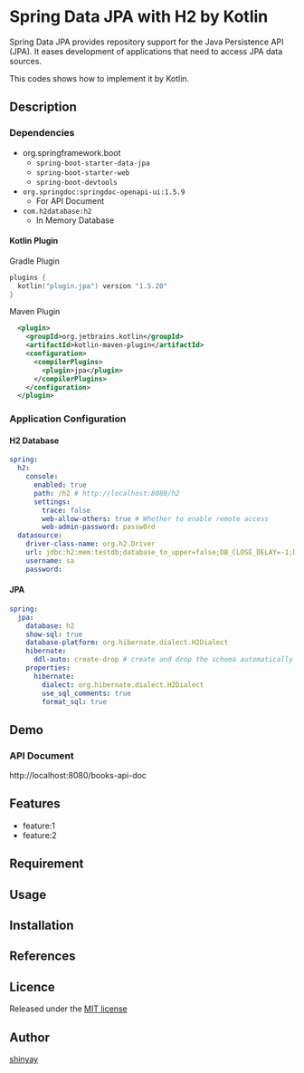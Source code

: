 # Spring Data JPA with H2 by Kotlin

Spring Data JPA provides repository support for the Java Persistence API (JPA).
It eases development of applications that need to access JPA data sources.

This codes shows how to implement it by Kotlin.

## Description
### Dependencies
- org.springframework.boot
  - `spring-boot-starter-data-jpa`
  - `spring-boot-starter-web`
  - `spring-boot-devtools`
- `org.springdoc:springdoc-openapi-ui:1.5.9`
  - For API Document
- `com.h2database:h2`
  - In Memory Database

#### Kotlin Plugin
Gradle Plugin
```kotlin
plugins {
  kotlin("plugin.jpa") version "1.5.20"
}
```

Maven Plugin
```xml
  <plugin>
    <groupId>org.jetbrains.kotlin</groupId>
    <artifactId>kotlin-maven-plugin</artifactId>
    <configuration>
      <compilerPlugins>
        <plugin>jpa</plugin>
      </compilerPlugins>
    </configuration>
  </plugin>
```

### Application Configuration
#### H2 Database
```yaml
spring:
  h2:
    console:
      enabled: true
      path: /h2 # http://localhost:8080/h2
      settings:
        trace: false
        web-allow-others: true # Whether to enable remote access
        web-admin-password: passw0rd
  datasource:
    driver-class-name: org.h2.Driver
    url: jdbc:h2:mem:testdb;database_to_upper=false;DB_CLOSE_DELAY=-1;DB_CLOSE_ON_EXIT=FALSE
    username: sa
    password:
```

#### JPA
```yaml
spring:
  jpa:
    database: h2
    show-sql: true
    database-platform: org.hibernate.dialect.H2Dialect
    hibernate:
      ddl-auto: create-drop # create and drop the schema automatically when a session is starts and ends
    properties:
      hibernate:
        dialect: org.hibernate.dialect.H2Dialect
        use_sql_comments: true
        format_sql: true
```

## Demo
### API Document
http://localhost:8080/books-api-doc

## Features

- feature:1
- feature:2

## Requirement

## Usage

## Installation

## References

## Licence

Released under the [MIT license](https://gist.githubusercontent.com/shinyay/56e54ee4c0e22db8211e05e70a63247e/raw/34c6fdd50d54aa8e23560c296424aeb61599aa71/LICENSE)

## Author

[shinyay](https://github.com/shinyay)
